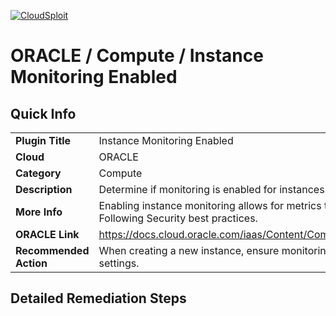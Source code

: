 [![CloudSploit](https://cloudsploit.com/img/logo-new-big-text-100.png "CloudSploit")](https://cloudsploit.com)

# ORACLE / Compute / Instance Monitoring Enabled

## Quick Info

| | |
|-|-|
| **Plugin Title** | Instance Monitoring Enabled |
| **Cloud** | ORACLE |
| **Category** | Compute |
| **Description** | Determine if monitoring is enabled for instances. |
| **More Info** | Enabling instance monitoring allows for metrics to be collected on the instance. Following Security best practices.  |
| **ORACLE Link** | https://docs.cloud.oracle.com/iaas/Content/Compute/Tasks/enablingmonitoring.htm |
| **Recommended Action** | When creating a new instance, ensure monitoring is enabled under advanced settings. |

## Detailed Remediation Steps

